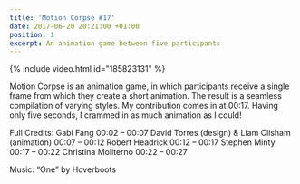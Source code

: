 ```yaml
---
title: 'Motion Corpse #17'
date: 2017-06-20 20:21:00 +01:00
position: 1
excerpt: An animation game between five participants
---
```


{% include video.html id="185823131" %}

Motion Corpse is an animation game, in which participants receive a single frame from which they create a short animation. The result is a seamless compilation of varying styles. My contribution comes in at 00:17. Having only five seconds, I crammed in as much animation as I could!

Full Credits:
Gabi Fang 00:02 – 00:07
David Torres (design) & Liam Clisham (animation) 00:07 – 00:12
Robert Headrick 00:12 – 00:17
Stephen Minty 00:17 – 00:22
Christina Moliterno 00:22 – 00:27

Music: “One” by Hoverboots